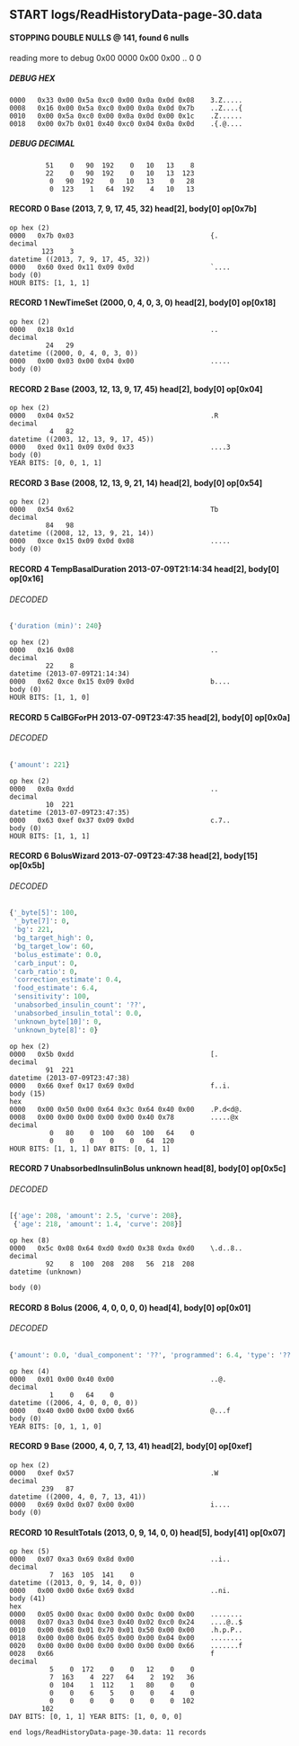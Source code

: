 ## START logs/ReadHistoryData-page-30.data
#### STOPPING DOUBLE NULLS @ 141, found 6 nulls
reading more to debug 0x00
    0000   0x00 0x00                                  ..
              0    0
##### DEBUG HEX
    0000   0x33 0x00 0x5a 0xc0 0x00 0x0a 0x0d 0x08    3.Z.....
    0008   0x16 0x00 0x5a 0xc0 0x00 0x0a 0x0d 0x7b    ..Z....{
    0010   0x00 0x5a 0xc0 0x00 0x0a 0x0d 0x00 0x1c    .Z......
    0018   0x00 0x7b 0x01 0x40 0xc0 0x04 0x0a 0x0d    .{.@....
##### DEBUG DECIMAL
             51    0   90  192    0   10   13    8
             22    0   90  192    0   10   13  123
              0   90  192    0   10   13    0   28
              0  123    1   64  192    4   10   13
#### RECORD 0 Base (2013, 7, 9, 17, 45, 32) head[2], body[0] op[0x7b]

    op hex (2)
    0000   0x7b 0x03                                  {.
    decimal
            123    3
    datetime ((2013, 7, 9, 17, 45, 32))
    0000   0x60 0xed 0x11 0x09 0x0d                   `....
    body (0)
    HOUR BITS: [1, 1, 1]
#### RECORD 1 NewTimeSet (2000, 0, 4, 0, 3, 0) head[2], body[0] op[0x18]

    op hex (2)
    0000   0x18 0x1d                                  ..
    decimal
             24   29
    datetime ((2000, 0, 4, 0, 3, 0))
    0000   0x00 0x03 0x00 0x04 0x00                   .....
    body (0)

#### RECORD 2 Base (2003, 12, 13, 9, 17, 45) head[2], body[0] op[0x04]

    op hex (2)
    0000   0x04 0x52                                  .R
    decimal
              4   82
    datetime ((2003, 12, 13, 9, 17, 45))
    0000   0xed 0x11 0x09 0x0d 0x33                   ....3
    body (0)
    YEAR BITS: [0, 0, 1, 1]
#### RECORD 3 Base (2008, 12, 13, 9, 21, 14) head[2], body[0] op[0x54]

    op hex (2)
    0000   0x54 0x62                                  Tb
    decimal
             84   98
    datetime ((2008, 12, 13, 9, 21, 14))
    0000   0xce 0x15 0x09 0x0d 0x08                   .....
    body (0)

#### RECORD 4 TempBasalDuration 2013-07-09T21:14:34 head[2], body[0] op[0x16]
###### DECODED
```python
{'duration (min)': 240}
```
    op hex (2)
    0000   0x16 0x08                                  ..
    decimal
             22    8
    datetime (2013-07-09T21:14:34)
    0000   0x62 0xce 0x15 0x09 0x0d                   b....
    body (0)
    HOUR BITS: [1, 1, 0]
#### RECORD 5 CalBGForPH 2013-07-09T23:47:35 head[2], body[0] op[0x0a]
###### DECODED
```python
{'amount': 221}
```
    op hex (2)
    0000   0x0a 0xdd                                  ..
    decimal
             10  221
    datetime (2013-07-09T23:47:35)
    0000   0x63 0xef 0x37 0x09 0x0d                   c.7..
    body (0)
    HOUR BITS: [1, 1, 1]
#### RECORD 6 BolusWizard 2013-07-09T23:47:38 head[2], body[15] op[0x5b]
###### DECODED
```python
{'_byte[5]': 100,
 '_byte[7]': 0,
 'bg': 221,
 'bg_target_high': 0,
 'bg_target_low': 60,
 'bolus_estimate': 0.0,
 'carb_input': 0,
 'carb_ratio': 0,
 'correction_estimate': 0.4,
 'food_estimate': 6.4,
 'sensitivity': 100,
 'unabsorbed_insulin_count': '??',
 'unabsorbed_insulin_total': 0.0,
 'unknown_byte[10]': 0,
 'unknown_byte[8]': 0}
```
    op hex (2)
    0000   0x5b 0xdd                                  [.
    decimal
             91  221
    datetime (2013-07-09T23:47:38)
    0000   0x66 0xef 0x17 0x69 0x0d                   f..i.
    body (15)
    hex
    0000   0x00 0x50 0x00 0x64 0x3c 0x64 0x40 0x00    .P.d<d@.
    0008   0x00 0x00 0x00 0x00 0x00 0x40 0x78         .....@x
    decimal
              0   80    0  100   60  100   64    0
              0    0    0    0    0   64  120
    HOUR BITS: [1, 1, 1] DAY BITS: [0, 1, 1]
#### RECORD 7 UnabsorbedInsulinBolus unknown head[8], body[0] op[0x5c]
###### DECODED
```python
[{'age': 208, 'amount': 2.5, 'curve': 208},
 {'age': 218, 'amount': 1.4, 'curve': 208}]
```
    op hex (8)
    0000   0x5c 0x08 0x64 0xd0 0xd0 0x38 0xda 0xd0    \.d..8..
    decimal
             92    8  100  208  208   56  218  208
    datetime (unknown)

    body (0)

#### RECORD 8 Bolus (2006, 4, 0, 0, 0, 0) head[4], body[0] op[0x01]
###### DECODED
```python
{'amount': 0.0, 'dual_component': '??', 'programmed': 6.4, 'type': '??'}
```
    op hex (4)
    0000   0x01 0x00 0x40 0x00                        ..@.
    decimal
              1    0   64    0
    datetime ((2006, 4, 0, 0, 0, 0))
    0000   0x40 0x00 0x00 0x00 0x66                   @...f
    body (0)
    YEAR BITS: [0, 1, 1, 0]
#### RECORD 9 Base (2000, 4, 0, 7, 13, 41) head[2], body[0] op[0xef]

    op hex (2)
    0000   0xef 0x57                                  .W
    decimal
            239   87
    datetime ((2000, 4, 0, 7, 13, 41))
    0000   0x69 0x0d 0x07 0x00 0x00                   i....
    body (0)

#### RECORD 10 ResultTotals (2013, 0, 9, 14, 0, 0) head[5], body[41] op[0x07]

    op hex (5)
    0000   0x07 0xa3 0x69 0x8d 0x00                   ..i..
    decimal
              7  163  105  141    0
    datetime ((2013, 0, 9, 14, 0, 0))
    0000   0x00 0x00 0x6e 0x69 0x8d                   ..ni.
    body (41)
    hex
    0000   0x05 0x00 0xac 0x00 0x00 0x0c 0x00 0x00    ........
    0008   0x07 0xa3 0x04 0xe3 0x40 0x02 0xc0 0x24    ....@..$
    0010   0x00 0x68 0x01 0x70 0x01 0x50 0x00 0x00    .h.p.P..
    0018   0x00 0x00 0x06 0x05 0x00 0x00 0x04 0x00    ........
    0020   0x00 0x00 0x00 0x00 0x00 0x00 0x00 0x66    .......f
    0028   0x66                                       f
    decimal
              5    0  172    0    0   12    0    0
              7  163    4  227   64    2  192   36
              0  104    1  112    1   80    0    0
              0    0    6    5    0    0    4    0
              0    0    0    0    0    0    0  102
            102
    DAY BITS: [0, 1, 1] YEAR BITS: [1, 0, 0, 0]
`end logs/ReadHistoryData-page-30.data: 11 records`
